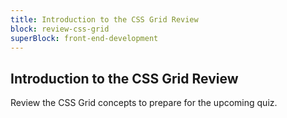 ```yaml
---
title: Introduction to the CSS Grid Review
block: review-css-grid
superBlock: front-end-development
---
```


## Introduction to the CSS Grid Review

Review the CSS Grid concepts to prepare for the upcoming quiz.
